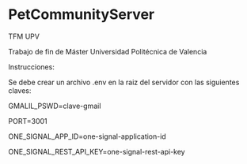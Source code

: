 # PetCommunityServer

TFM UPV

Trabajo de fin de Máster Universidad Politécnica de Valencia

Instrucciones:

Se debe crear un archivo .env en la raiz del servidor con las siguientes claves:

GMALIL_PSWD=clave-gmail

PORT=3001

ONE_SIGNAL_APP_ID=one-signal-application-id

ONE_SIGNAL_REST_API_KEY=one-signal-rest-api-key

